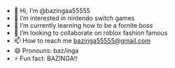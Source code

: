 - 👋 Hi, I’m @bazingaa55555
- 👀 I’m interested in nintendo switch games
- 🌱 I’m currently learning how to be a fornite boss
- 💞️ I’m looking to collaborate on roblox fashion famous
- 📫 How to reach me bazinga55555@gmail.com
- 😄 Pronouns: baz/inga
- ⚡ Fun fact: BAZINGA!!

<!---
bazingaa55555/bazingaa55555 is a ✨ special ✨ repository because its `README.md` (this file) appears on your GitHub profile.
You can click the Preview link to take a look at your changes.
--->
